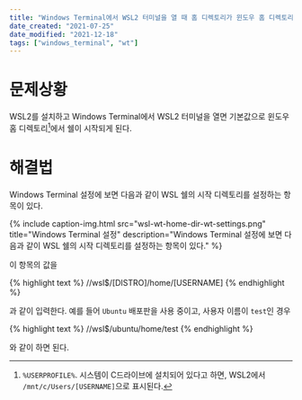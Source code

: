 ```yaml
---
title: "Windows Terminal에서 WSL2 터미널을 열 때 홈 디렉토리가 윈도우 홈 디렉토리로 표시되는 문제 해결"
date_created: "2021-07-25"
date_modified: "2021-12-18"
tags: ["windows_terminal", "wt"]
---
```


# 문제상황

WSL2를 설치하고 Windows Terminal에서 WSL2 터미널을 열면 기본값으로 윈도우 홈 디렉토리[^1]에서 쉘이 시작되게 된다.

[^1]: `%USERPROFILE%`. 시스템이 C드라이브에 설치되어 있다고 하면, WSL2에서 `/mnt/c/Users/[USERNAME]`으로 표시된다.

# 해결법

Windows Terminal 설정에 보면 다음과 같이 WSL 쉘의 시작 디렉토리를 설정하는 항목이 있다.

{% include caption-img.html src="wsl-wt-home-dir-wt-settings.png" title="Windows Terminal 설정" description="Windows Terminal 설정에 보면 다음과 같이 WSL 쉘의 시작 디렉토리를 설정하는 항목이 있다." %}

이 항목의 값을

{% highlight text %}
//wsl$/[DISTRO]/home/[USERNAME]
{% endhighlight %}

과 같이 입력한다. 예를 들어 `Ubuntu` 배포판을 사용 중이고, 사용자 이름이 `test`인 경우

{% highlight text %}
//wsl$/ubuntu/home/test
{% endhighlight %}

와 같이 하면 된다.